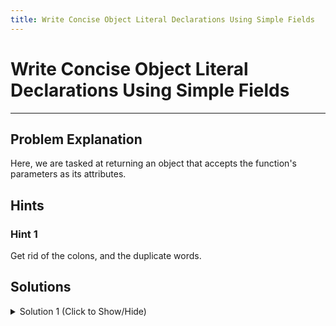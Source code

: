 ```yaml
---
title: Write Concise Object Literal Declarations Using Simple Fields
---
```

# Write Concise Object Literal Declarations Using Simple Fields

---
## Problem Explanation
Here, we are tasked at returning an object that accepts the function's parameters as its attributes. 

## Hints

### Hint 1

Get rid of the colons, and the duplicate words.


## Solutions

<details><summary>Solution 1 (Click to Show/Hide)</summary>

```javascript
const createPerson = (name, age, gender) => {
  "use strict";
  // change code below this line
  return {
    name,
    age,
    gender
  };
  // change code above this line
};
```
</details>
